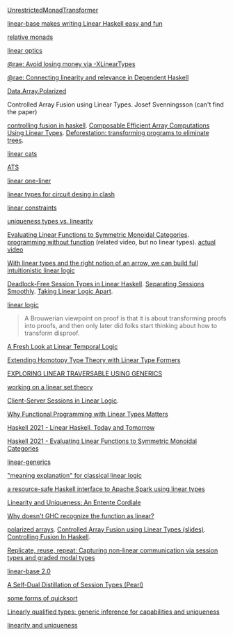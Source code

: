[UnrestrictedMonadTransformer](https://twitter.com/sjoerd_visscher/status/1359854099651588100)

[linear-base makes writing Linear Haskell easy and fun](https://www.reddit.com/r/haskell/comments/lhheg8/tweag_linearbase_makes_writing_linear_haskell/)

[relative monads](https://www.reddit.com/r/haskell/comments/lhheg8/tweag_linearbase_makes_writing_linear_haskell/gmxvxkl/)

[linear optics](https://www.reddit.com/r/haskell/comments/lhheg8/tweag_linearbase_makes_writing_linear_haskell/gmxwfht/)

[@rae: Avoid losing money via -XLinearTypes](https://www.youtube.com/watch?v=l-h-vH8JxDE)

[@rae: Connecting linearity and relevance in Dependent Haskell](https://www.youtube.com/watch?v=zglkdlK2zR8)

[Data.Array.Polarized](http://hackage.haskell.org/package/linear-base-0.1.0/docs/Data-Array-Polarized.html)

Controlled Array Fusion using Linear Types. Josef Svenningsson (can't find the paper)

[controlling fusion in haskell](http://jyp.github.io/posts/controlled-fusion.html). [Composable Efficient Array Computations Using Linear Types](https://lopezjuan.com/project/limestone/vectorcomp.pdf). [Deforestation: transforming programs to eliminate trees](https://www.sciencedirect.com/science/article/pii/030439759090147A).

[linear cats](https://twitter.com/sjoerd_visscher/status/1360639785023377410)

[ATS](https://lobste.rs/s/eu70sb/ats_why_linear_types_are_future_systems)

[linear one-liner](https://twitter.com/sjoerd_visscher/status/1364263840150650881)

[linear types for circuit desing in clash](https://www.reddit.com/r/haskell/comments/lt3gtx/linear_types_for_circuit_design_in_haskellclash/)

[linear constraints](https://twitter.com/tweagio/status/1369985074284929025)

[uniqueness types vs. linearity](https://www.reddit.com/r/haskell/comments/m3epde/linear_constraints/gqu389i/)

[Evaluating Linear Functions to Symmetric Monoidal Categories](https://arxiv.org/abs/2103.06195). [programming without function](https://www.youtube.com/watch?v=xZmPuz9m2t0) (related video, but no linear types). [actual video](https://twitter.com/aspiwack/status/1437342308165357571)

[With linear types and the right notion of an arrow, we can build full intuitionistic linear logic](https://twitter.com/kmett/status/1376235979481116672)

[Deadlock-Free Session Types in Linear Haskell](https://arxiv.org/abs/2103.14481). [Separating Sessions Smoothly](https://arxiv.org/abs/2105.08996). [Taking Linear Logic Apart](https://arxiv.org/abs/1904.06848). 

[linear logic](https://www.reddit.com/r/haskell/comments/mgve3s/linear_logic_in_ghc_9/gsxbysh/) 

> A Brouwerian viewpoint on proof is that it is about transforming proofs into proofs, and then only later did folks start thinking about how to transform disproof.

[A Fresh Look at Linear Temporal Logic](https://www.youtube.com/watch?v=iZI4wLxemeY)

[Extending Homotopy Type Theory with Linear Type Formers](https://www.youtube.com/watch?v=sPxtdCtjSDc)

[EXPLORING LINEAR TRAVERSABLE USING GENERICS](https://www.tweag.io/blog/2021-07-08-linear-traversable/)

[working on a linear set theory](https://twitter.com/aspiwack/status/1420395091009617934)

[Client-Server Sessions in Linear Logic](https://www.youtube.com/watch?v=om3QlFls3cs&list=PLyrlk8Xaylp5ed_Yhg2oTdVhrtVohVaoa&index=2). 

[Why Functional Programming with Linear Types Matters](https://www.youtube.com/watch?v=WZ_0FSGeq2s)

[Haskell 2021 - Linear Haskell, Today and Tomorrow](https://www.youtube.com/watch?v=v7k4XkzwWao)

[Haskell 2021 - Evaluating Linear Functions to Symmetric Monoidal Categories](https://www.youtube.com/watch?v=90OJz0QE4qE)

[linear-generics](https://www.reddit.com/r/haskell/comments/q6fl5x/lineargenerics/)

["meaning explanation" for classical linear logic](https://twitter.com/evanewashington/status/1454581185976455174)

[a resource-safe Haskell interface to Apache Spark using linear types](https://twitter.com/tweagio/status/1460951649233649667)

[Linearity and Uniqueness: An Entente Cordiale](https://starsandspira.ls/docs/esop22-draft.pdf)

[Why doesn't GHC recognize the function as linear?](https://stackoverflow.com/a/70897280/1364288)

[polarized arrays](https://hackage.haskell.org/package/linear-base-0.1.0/docs/Data-Array-Polarized.html).  [Controlled Array Fusion using Linear Types (slides)](http://www.cse.chalmers.se/~josefs/talks/LinArrays.pdf). [Controlling Fusion In Haskell](http://jyp.github.io/posts/controlled-fusion.html).

[Replicate, reuse, repeat: Capturing non-linear communication via session types and graded modal types](https://twitter.com/Jose_A_Alonso/status/1503651140214435846)

[linear-base 2.0](https://github.com/tweag/linear-base/blob/master/README.md)

[A Self-Dual Distillation of Session Types (Pearl)](https://julesjacobs.com/pdf/lambdabar.pdf)

[some forms of quicksort](https://twitter.com/DiazCarrete/status/1537899021620064256)

[Linearly qualified types: generic inference for capabilities and uniqueness](https://dl.acm.org/doi/10.1145/3547626)

[linearity and uniqueness](https://www.reddit.com/r/haskell/comments/xptedd/comment/iq731iu/)


